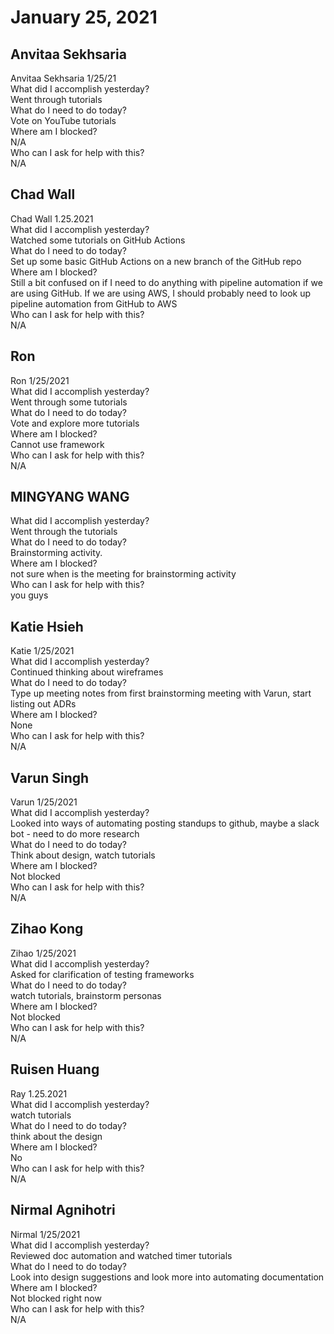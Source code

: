 # January 25, 2021

## Anvitaa Sekhsaria
Anvitaa Sekhsaria 1/25/21\
What did I accomplish yesterday?\
Went through tutorials\
What do I need to do today?\
Vote on YouTube tutorials\
Where am I blocked?\
N/A\
Who can I ask for help with this?\
N/A

## Chad Wall 
Chad Wall 1.25.2021\
What did I accomplish yesterday?\
Watched some tutorials on GitHub Actions\
What do I need to do today?\
Set up some basic GitHub Actions on a new branch of the GitHub repo\
Where am I blocked?\
Still a bit confused on if I need to do anything with pipeline automation if we are using GitHub. If we are using AWS, I should probably need to look up pipeline automation from GitHub to AWS\
Who can I ask for help with this?\
N/A

## Ron
Ron 1/25/2021\
 What did I accomplish yesterday?\
Went through some tutorials\
 What do I need to do today?\
Vote and explore more tutorials\
 Where am I blocked?\
Cannot use framework\
 Who can I ask for help with this?\
N/A

## MINGYANG WANG
What did I accomplish yesterday?\
Went through the tutorials\
 What do I need to do today?\
Brainstorming activity.\
 Where am I blocked?\
not sure when is the meeting for brainstorming activity\
 Who can I ask for help with this?\
you guys

## Katie Hsieh
Katie 1/25/2021\
What did I accomplish yesterday?\
Continued thinking about wireframes\
What do I need to do today?\
Type up meeting notes from first brainstorming meeting with Varun, start listing out ADRs\
Where am I blocked?\
None\
Who can I ask for help with this?\
N/A

## Varun Singh
Varun 1/25/2021\
What did I accomplish yesterday?\
Looked into ways of automating posting standups to github, maybe a slack bot - need to do more research\
What do I need to do today?\
Think about design, watch tutorials\
Where am I blocked?\
Not blocked\
Who can I ask for help with this?\
N/A

## Zihao Kong
Zihao 1/25/2021\
What did I accomplish yesterday?\
Asked for clarification of testing frameworks\
What do I need to do today?\
watch tutorials, brainstorm personas\
Where am I blocked?\
Not blocked\
Who can I ask for help with this?\
N/A

## Ruisen Huang
Ray 1.25.2021\
 What did I accomplish yesterday?\
 watch tutorials\
 What do I need to do today?\
think about the design\
 Where am I blocked?\
No\
 Who can I ask for help with this?\
N/A

## Nirmal Agnihotri
Nirmal 1/25/2021\
What did I accomplish yesterday?\
Reviewed doc automation and watched timer tutorials\
What do I need to do today?\
Look into design suggestions and look more into automating documentation\
Where am I blocked?\
Not blocked right now\
Who can I ask for help with this?\
N/A